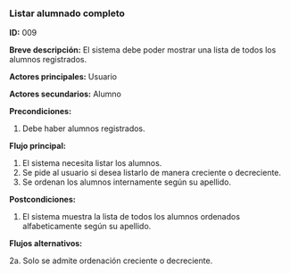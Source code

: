 ### **Listar alumnado completo**

**ID:** 009

**Breve descripción:** El sistema debe poder mostrar una lista de todos los alumnos registrados.

**Actores principales:** Usuario

**Actores secundarios:** Alumno

**Precondiciones:**

 1. Debe haber alumnos registrados.

 **Flujo principal:**

  1. El sistema necesita listar los alumnos.
  2. Se pide al usuario si desea listarlo de manera creciente o decreciente.
  3. Se ordenan los alumnos internamente según su apellido.

 **Postcondiciones:**

  1. El sistema muestra la lista de todos los alumnos ordenados alfabeticamente según su apellido.

 **Flujos alternativos:**
 
  2a. Solo se admite ordenación creciente o decreciente.